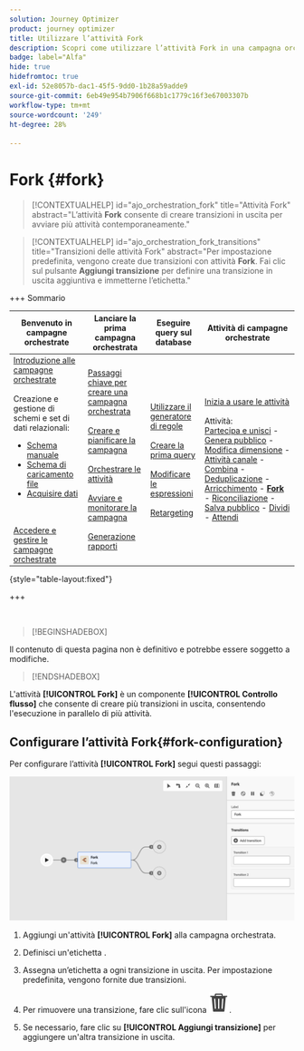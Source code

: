 ```yaml
---
solution: Journey Optimizer
product: journey optimizer
title: Utilizzare l’attività Fork
description: Scopri come utilizzare l’attività Fork in una campagna orchestrata
badge: label="Alfa"
hide: true
hidefromtoc: true
exl-id: 52e8057b-dac1-45f5-9dd0-1b28a59adde9
source-git-commit: 6eb49e954b7906f668b1c1779c16f3e67003307b
workflow-type: tm+mt
source-wordcount: '249'
ht-degree: 28%

---
```


# Fork {#fork}

>[!CONTEXTUALHELP]
>id="ajo_orchestration_fork"
>title="Attività Fork"
>abstract="L’attività **Fork** consente di creare transizioni in uscita per avviare più attività contemporaneamente."

>[!CONTEXTUALHELP]
>id="ajo_orchestration_fork_transitions"
>title="Transizioni delle attività Fork"
>abstract="Per impostazione predefinita, vengono create due transizioni con attività **Fork**. Fai clic sul pulsante **Aggiungi transizione** per definire una transizione in uscita aggiuntiva e immetterne l’etichetta."

+++ Sommario

| Benvenuto in campagne orchestrate | Lanciare la prima campagna orchestrata | Eseguire query sul database | Attività di campagne orchestrate |
|---|---|---|---|
| [Introduzione alle campagne orchestrate](../gs-orchestrated-campaigns.md)<br/><br/>Creazione e gestione di schemi e set di dati relazionali:</br> <ul><li>[Schema manuale](../manual-schema.md)</li><li>[Schema di caricamento file](../file-upload-schema.md)</li><li>[Acquisire dati](../ingest-data.md)</li></ul><br/><br/>[Accedere e gestire le campagne orchestrate](../access-manage-orchestrated-campaigns.md) | [Passaggi chiave per creare una campagna orchestrata](../gs-campaign-creation.md)<br/><br/>[Creare e pianificare la campagna](../create-orchestrated-campaign.md)<br/><br/>[Orchestrare le attività](../orchestrate-activities.md)<br/><br/>[Avviare e monitorare la campagna](../start-monitor-campaigns.md)<br/><br/>[Generazione rapporti](../reporting-campaigns.md) | [Utilizzare il generatore di regole](../orchestrated-rule-builder.md)<br/><br/>[Creare la prima query](../build-query.md)<br/><br/>[Modificare le espressioni](../edit-expressions.md)<br/><br/>[Retargeting](../retarget.md) | [Inizia a usare le attività](about-activities.md)<br/><br/>Attività:<br/>[Partecipa e unisci](and-join.md) - [Genera pubblico](build-audience.md) - [Modifica dimensione](change-dimension.md) - [Attività canale](channels.md) - [Combina](combine.md) - [Deduplicazione](deduplication.md) - [Arricchimento](enrichment.md) - <b>[Fork](fork.md)</b> - [Riconciliazione](reconciliation.md) - [Salva pubblico](save-audience.md) - [Dividi](split.md) - [Attendi](wait.md) |

{style="table-layout:fixed"}

+++


<br/>

>[!BEGINSHADEBOX]

Il contenuto di questa pagina non è definitivo e potrebbe essere soggetto a modifiche.

>[!ENDSHADEBOX]

L&#39;attività **[!UICONTROL Fork]** è un componente **[!UICONTROL Controllo flusso]** che consente di creare più transizioni in uscita, consentendo l&#39;esecuzione in parallelo di più attività.

## Configurare l’attività Fork{#fork-configuration}

Per configurare l’attività **[!UICONTROL Fork]** segui questi passaggi:

![](../assets/workflow-fork.png)

1. Aggiungi un&#39;attività **[!UICONTROL Fork]** alla campagna orchestrata.

1. Definisci un&#39;etichetta **&#x200B;**.

1. Assegna un’etichetta a ogni transizione in uscita. Per impostazione predefinita, vengono fornite due transizioni.

1. Per rimuovere una transizione, fare clic sull&#39;icona ![](../assets/do-not-localize/Smock_Delete_18_N.svg).

1. Se necessario, fare clic su **[!UICONTROL Aggiungi transizione]** per aggiungere un&#39;altra transizione in uscita.
